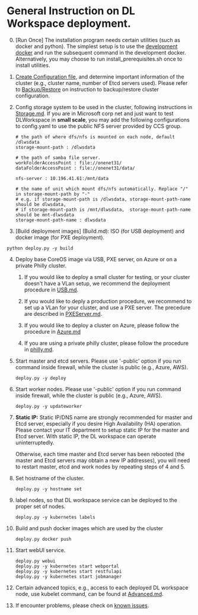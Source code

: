 # General Instruction on DL Workspace deployment. 

0. [Run Once] The installation program needs certain utilities (such as docker and python). The simplest setup is to use the [development docker](../../DevDocker.md) and run the subsequent command in the development docker. Alternatively, you may choose to run install_prerequisites.sh once to install  utilities.  

1. [Create Configuration file](configuration/Readme.md), and determine important information of the cluster (e.g., cluster name, number of Etcd servers used). Please refer to [Backup/Restore](Backup.md) on instruction to backup/restore cluster configuration. 

2. Config storage system to be used in the cluster, following instructions in [Storage.md](Storage.md). If you are in Microsoft corp net and just want to test DLWorkspace in **small scale**, you may add the following configurations to config.yaml to use the public NFS server provided by CCS group. 

    ```
    # the path of where dfs/nfs is mounted on each node, default /dlwsdata
    storage-mount-path : /dlwsdata

    # the path of samba file server. 
    workFolderAccessPoint : file://onenet31/
    dataFolderAccessPoint : file://onenet31/data/

    nfs-server : 10.196.41.61:/mnt/data

    # the name of unit which mount dfs/nfs automatically. Replace "/" in storage-mount-path by "-" 
    # e.g. if storage-mount-path is /dlwsdata, storage-mount-path-name should be dlwsdata,
    # if storage-mount-path is /mnt/dlwsdata,  storage-mount-path-name should be mnt-dlwsdata
    storage-mount-path-name : dlwsdata
    ```

3. [Build deployment images] (Build.md): ISO (for USB deployment) and docker image (for PXE deployment).
  ```
  python deploy.py -y build 
  ```

4. Deploy base CoreOS image via USB, PXE server, on Azure or on a private Philly cluster. 
    1. If you would like to deploy a small cluster for testing, or your cluster doesn't have a VLan setup, we recommend the deployment procedure in [USB.md](USB.md). 

    2. If you would like to deply a production procedure, we recommend to set up a VLan for your cluster, and use a PXE server. The precedure are described in [PXEServer.md](PXEServer.md). 
    3. If you would like to deploy a cluster on Azure, please follow the procedure in [Azure.md](Azure.md)
    4. If you are using a private philly cluster, please follow the procedure in [philly.md](philly.md). 
  

4. Start master and etcd servers. Please use '-public' option if you run command inside firewall, while the cluster is public (e.g., Azure, AWS).

    ```
    deploy.py -y deploy
    ```
  
5. Start worker nodes. Please use '-public' option if you run command inside firewall, while the cluster is public (e.g., Azure, AWS).

    ```
    deploy.py -y updateworker
    ```

6. **__Static IP:__** Static IP/DNS name are strongly recommended for master and Etcd server, especially if you desire High Availability (HA) operation. Please contact your IT department to setup static IP for the master and Etcd server. With static IP, the DL workspace can operate uninterruptedly. 

    Otherwise, each time master and Etcd server has been rebooted (the master and Etcd servers may obtain a new IP addresses), you will need to restart master, etcd and work nodes by repeating steps of 4 and 5. 
  
7. Set hostname of the cluster. 
    ```
    deploy.py -y hostname set
    ```

8. label nodes, so that DL workspace service can be deployed to the proper set of nodes. 
    ```
    deploy.py -y kubernetes labels
    ```
  
9. Build and push docker images which are used by the cluster
    ```
    deploy.py docker push
    ```

10. Start webUI service. 
     ```
     deploy.py webui
     deploy.py -y kubernetes start webportal
     deploy.py -y kubernetes start restfulapi
     deploy.py -y kubernetes start jobmanager
     ```

11. Certain advanced topics, e.g., access to each deployed DL workspace node, use kubelet command, can be found at [Advanced.md](Advanced.md).

12. If encounter problems, please check on [known issues](KnownIssues.md).